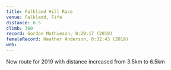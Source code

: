 ```yaml
---
title: Falkland Hill Race
venue: Falkland, Fife
distance: 6.5
climb: 360
record: Gordon Mathieson, 0:29:17 (2019)
femaleRecord: Heather Anderson, 0:32:43 (2019)
web: 
---
```

New route for 2019 with distance increased from 3.5km to 6.5km